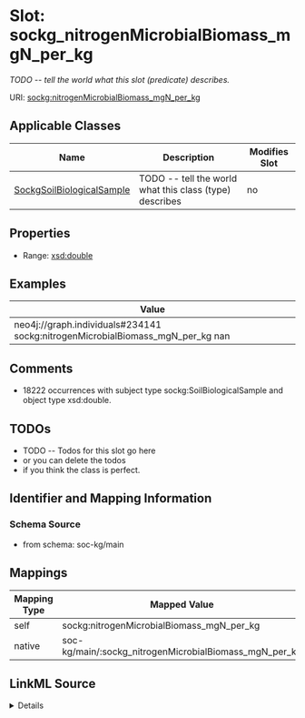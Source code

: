 

# Slot: sockg_nitrogenMicrobialBiomass_mgN_per_kg


_TODO -- tell the world what this slot (predicate) describes._





URI: [sockg:nitrogenMicrobialBiomass_mgN_per_kg](http://www.semanticweb.org/sockg/ontologies/2024/0/soil-carbon-ontology/nitrogenMicrobialBiomass_mgN_per_kg)



<!-- no inheritance hierarchy -->





## Applicable Classes

| Name | Description | Modifies Slot |
| --- | --- | --- |
| [SockgSoilBiologicalSample](../classes/SockgSoilBiologicalSample.md) | TODO -- tell the world what this class (type) describes |  no  |







## Properties

* Range: [xsd:double](http://www.w3.org/2001/XMLSchema#double)






## Examples

| Value |
| --- |
| neo4j://graph.individuals#234141 sockg:nitrogenMicrobialBiomass_mgN_per_kg nan |

## Comments

* 18222 occurrences with subject type sockg:SoilBiologicalSample and object type xsd:double.

## TODOs

* TODO -- Todos for this slot go here
* or you can delete the todos
* if you think the class is perfect.

## Identifier and Mapping Information







### Schema Source


* from schema: soc-kg/main




## Mappings

| Mapping Type | Mapped Value |
| ---  | ---  |
| self | sockg:nitrogenMicrobialBiomass_mgN_per_kg |
| native | soc-kg/main/:sockg_nitrogenMicrobialBiomass_mgN_per_kg |




## LinkML Source

<details>
```yaml
name: sockg_nitrogenMicrobialBiomass_mgN_per_kg
description: TODO -- tell the world what this slot (predicate) describes.
todos:
- TODO -- Todos for this slot go here
- or you can delete the todos
- if you think the class is perfect.
comments:
- 18222 occurrences with subject type sockg:SoilBiologicalSample and object type xsd:double.
examples:
- value: neo4j://graph.individuals#234141 sockg:nitrogenMicrobialBiomass_mgN_per_kg
    nan
from_schema: soc-kg/main
rank: 1000
slot_uri: sockg:nitrogenMicrobialBiomass_mgN_per_kg
alias: sockg_nitrogenMicrobialBiomass_mgN_per_kg
domain_of:
- sockg_SoilBiologicalSample
range: double

```
</details>